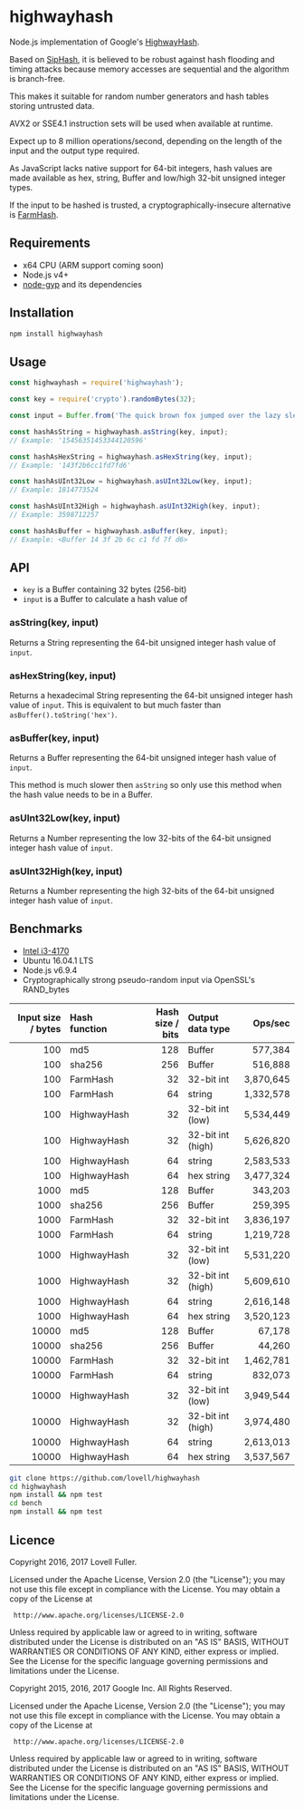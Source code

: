 # highwayhash

Node.js implementation of Google's [HighwayHash](https://github.com/google/highwayhash).

Based on [SipHash](https://en.wikipedia.org/wiki/SipHash),
it is believed to be robust against hash flooding and timing attacks
because memory accesses are sequential and the algorithm is branch-free.

This makes it suitable for random number generators and hash tables storing untrusted data.

AVX2 or SSE4.1 instruction sets will be used when available at runtime.

Expect up to 8 million operations/second,
depending on the length of the input and the output type required.

As JavaScript lacks native support for 64-bit integers,
hash values are made available as hex, string, Buffer and
low/high 32-bit unsigned integer types.

If the input to be hashed is trusted,
a cryptographically-insecure alternative is
[FarmHash](https://github.com/lovell/farmhash).

## Requirements

* x64 CPU (ARM support coming soon)
* Node.js v4+
* [node-gyp](https://github.com/nodejs/node-gyp#installation) and its dependencies

## Installation

```sh
npm install highwayhash
```

## Usage

```javascript
const highwayhash = require('highwayhash');
```

```javascript
const key = require('crypto').randomBytes(32);

const input = Buffer.from('The quick brown fox jumped over the lazy sleeping dog');

const hashAsString = highwayhash.asString(key, input);
// Example: '15456351453344120596'

const hashAsHexString = highwayhash.asHexString(key, input);
// Example: '143f2b6cc1fd7fd6'

const hashAsUInt32Low = highwayhash.asUInt32Low(key, input);
// Example: 1814773524

const hashAsUInt32High = highwayhash.asUInt32High(key, input);
// Example: 3598712257

const hashAsBuffer = highwayhash.asBuffer(key, input);
// Example: <Buffer 14 3f 2b 6c c1 fd 7f d6>

```

## API

* `key` is a Buffer containing 32 bytes (256-bit)
* `input` is a Buffer to calculate a hash value of

### asString(key, input)

Returns a String representing the 64-bit unsigned integer hash value of `input`.

### asHexString(key, input)

Returns a hexadecimal String representing the 64-bit unsigned integer hash value of `input`.
This is equivalent to but much faster than `asBuffer().toString('hex')`.

### asBuffer(key, input)

Returns a Buffer representing the 64-bit unsigned integer hash value of `input`.

This method is much slower then `asString` so only use this method when the hash value needs to be in a Buffer.

### asUInt32Low(key, input)

Returns a Number representing the low 32-bits of the 64-bit unsigned integer hash value of `input`.

### asUInt32High(key, input)

Returns a Number representing the high 32-bits of the 64-bit unsigned integer hash value of `input`.

## Benchmarks

* [Intel i3-4170](http://ark.intel.com/products/77490/Intel-Core-i3-4170-Processor-3M-Cache-3_70-GHz)
* Ubuntu 16.04.1 LTS
* Node.js v6.9.4
* Cryptographically strong pseudo-random input via OpenSSL's RAND_bytes

| Input size / bytes | Hash function  | Hash size / bits | Output data type  | Ops/sec   |
| -----------------: | :------------- | ---------------: | :---------------- | --------: |
|                100 | md5            |              128 | Buffer            |   577,384 |
|                100 | sha256         |              256 | Buffer            |   516,888 |
|                100 | FarmHash       |               32 | 32-bit int        | 3,870,645 |
|                100 | FarmHash       |               64 | string            | 1,332,578 |
|                100 | HighwayHash    |               32 | 32-bit int (low)  | 5,534,449 |
|                100 | HighwayHash    |               32 | 32-bit int (high) | 5,626,820 |
|                100 | HighwayHash    |               64 | string            | 2,583,533 |
|                100 | HighwayHash    |               64 | hex string        | 3,477,324 |
|               1000 | md5            |              128 | Buffer            |   343,203 |
|               1000 | sha256         |              256 | Buffer            |   259,395 |
|               1000 | FarmHash       |               32 | 32-bit int        | 3,836,197 |
|               1000 | FarmHash       |               64 | string            | 1,219,728 |
|               1000 | HighwayHash    |               32 | 32-bit int (low)  | 5,531,220 |
|               1000 | HighwayHash    |               32 | 32-bit int (high) | 5,609,610 |
|               1000 | HighwayHash    |               64 | string            | 2,616,148 |
|               1000 | HighwayHash    |               64 | hex string        | 3,520,123 |
|              10000 | md5            |              128 | Buffer            |    67,178 |
|              10000 | sha256         |              256 | Buffer            |    44,260 |
|              10000 | FarmHash       |               32 | 32-bit int        | 1,462,781 |
|              10000 | FarmHash       |               64 | string            |   832,073 |
|              10000 | HighwayHash    |               32 | 32-bit int (low)  | 3,949,544 |
|              10000 | HighwayHash    |               32 | 32-bit int (high) | 3,974,480 |
|              10000 | HighwayHash    |               64 | string            | 2,613,013 |
|              10000 | HighwayHash    |               64 | hex string        | 3,537,567 |

```sh
git clone https://github.com/lovell/highwayhash
cd highwayhash
npm install && npm test
cd bench
npm install && npm test
```

## Licence

Copyright 2016, 2017 Lovell Fuller.

Licensed under the Apache License, Version 2.0 (the "License");
you may not use this file except in compliance with the License.
You may obtain a copy of the License at

     http://www.apache.org/licenses/LICENSE-2.0

Unless required by applicable law or agreed to in writing, software
distributed under the License is distributed on an "AS IS" BASIS,
WITHOUT WARRANTIES OR CONDITIONS OF ANY KIND, either express or implied.
See the License for the specific language governing permissions and
limitations under the License.

Copyright 2015, 2016, 2017 Google Inc. All Rights Reserved.

Licensed under the Apache License, Version 2.0 (the "License");
you may not use this file except in compliance with the License.
You may obtain a copy of the License at

     http://www.apache.org/licenses/LICENSE-2.0

Unless required by applicable law or agreed to in writing, software
distributed under the License is distributed on an "AS IS" BASIS,
WITHOUT WARRANTIES OR CONDITIONS OF ANY KIND, either express or implied.
See the License for the specific language governing permissions and
limitations under the License.

